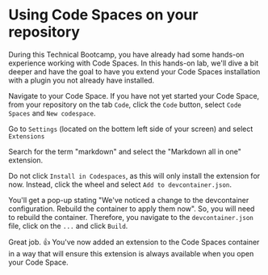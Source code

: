 # Using Code Spaces on your repository
During this Technical Bootcamp, you have already had some hands-on experience working with Code Spaces. In this hands-on lab, we'll dive a bit deeper and have the goal to have you  extend your Code Spaces installation with a plugin you not already have installed. 

Navigate to your Code Space. If you have not yet started your Code Space, from your repository on the tab `Code`, click the `Code` button, select `Code Spaces` and `New codespace`.

Go to `Settings` (located on the bottem left side of your screen) and select `Extensions` 

Search for the term "markdown" and select the "Markdown all in one" extension.

Do not click `Install in Codespaces`, as this will only install the extension for now. Instead, click the wheel and select `Add to devcontainer.json`. 

You'll get a pop-up stating "We've noticed a change to the devcontainer configuration. Rebuild the container to apply them now". So, you will need to rebuild the container. Therefore, you navigate to the `devcontainer.json` file, click on the `...` and click `Build`.

Great job. :thumbsup: You've now added an extension to the Code Spaces container in a way that will ensure this extension is always available when you open your Code Space. 
